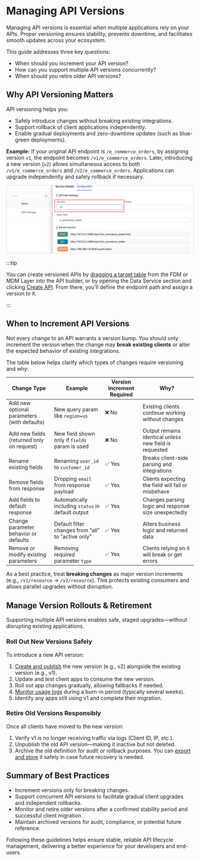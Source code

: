 # Managing API Versions

Managing API versions is essential when multiple applications rely on your APIs. Proper versioning ensures stability, prevents downtime, and facilitates smooth updates across your ecosystem.

This guide addresses three key questions:

- When should you increment your API version?
- How can you support multiple API versions concurrently?
- When should you retire older API versions?

## Why API Versioning Matters

API versioning helps you:

- Safely introduce changes without breaking existing integrations.
- Support rollback of client applications independently.
- Enable gradual deployments and zero-downtime updates (such as blue-green deployments).

**Example:**
If your original API endpoint is `/e_commerce_orders`, by assigning version `v1`, the endpoint becomes `/v1/e_commerce_orders`. Later, introducing a new version (`v2`) allows simultaneous access to both `/v1/e_commerce_orders` and `/v2/e_commerce_orders`. Applications can upgrade independently and safely rollback if necessary.

![API Versioning Demo](../images/api_versioning_demo.png)

:::tip

You can create versioned APIs by [dragging a target table](../operational-data-hub/adm-layer/integrate-apis.md) from the FDM or MDM Layer into the API builder, or by opening the Data Service section and clicking [Create API](create-api-service.md). From there, you’ll define the endpoint path and assign a version to it.

:::



## When to Increment API Versions

Not every change to an API warrants a version bump. You should only increment the version when the change may **break existing clients** or alter the expected behavior of existing integrations.

The table below helps clarify which types of changes require versioning and why:

| Change Type                                 | Example                                            | Version Increment Required | Why?                                                   |
| ------------------------------------------- | -------------------------------------------------- | -------------------------- | ------------------------------------------------------ |
| Add new optional parameters (with defaults) | New query param like `region=us`                   | ❌ No                       | Existing clients continue working without changes      |
| Add new fields (returned only on request)   | New field shown only if `fields` param is used     | ❌ No                       | Output remains identical unless new field is requested |
| Rename existing fields                      | Renaming `user_id` to `customer_id`                | ✅ Yes                      | Breaks client-side parsing and integrations            |
| Remove fields from response                 | Dropping `email` from response payload             | ✅ Yes                      | Clients expecting the field will fail or misbehave     |
| Add fields to default response              | Automatically including `status` in default output | ✅ Yes                      | Changes parsing logic and response size unexpectedly   |
| Change parameter behavior or defaults       | Default filter changes from "all" to "active only" | ✅ Yes                      | Alters business logic and returned data                |
| Remove or modify existing parameters        | Removing required parameter `type`                 | ✅ Yes                      | Clients relying on it will break or get errors         |

As a best practice, treat **breaking changes** as major version increments (e.g., `/v1/resource` → `/v2/resource`). This protects existing consumers and allows parallel upgrades without disruption.





## Manage Version Rollouts & Retirement

Supporting multiple API versions enables safe, staged upgrades—without disrupting existing applications.

### Roll Out New Versions Safely

To introduce a new API version:

1. [Create and publish](create-api-service.md) the new version (e.g., v2) alongside the existing version (e.g., v1).
2. Update and test client apps to consume the new version.
3. Roll out app changes gradually, allowing fallbacks if needed.
4. [Monitor usage logs](audit-api.md) during a burn-in period (typically several weeks).
5. Identify any apps still using v1 and complete their migration.

### Retire Old Versions Responsibly

Once all clients have moved to the new version:

1. Verify v1 is no longer receiving traffic via logs (Client ID, IP, etc.).
2. Unpublish the old API version—making it inactive but not deleted.
3. Archive the old definition for audit or rollback purposes. You can [export and store](create-api-service.md#release330-export-api) it safely in case future recovery is needed.



## Summary of Best Practices

- Increment versions only for breaking changes.
- Support concurrent API versions to facilitate gradual client upgrades and independent rollbacks.
- Monitor and retire older versions after a confirmed stability period and successful client migration.
- Maintain archived versions for audit, compliance, or potential future reference.

Following these guidelines helps ensure stable, reliable API lifecycle management, delivering a better experience for your developers and end-users.